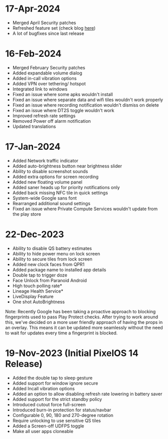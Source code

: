 # 17-Apr-2024
- Merged April Security patches
- Refreshed feature set (check blog [here](https://blog.pixelos.net/blogs/2024-04-16-April-Update))
- A lot of bugfixes since last release

# 16-Feb-2024
- Merged February Security patches
- Added expandable volume dialog
- Added in-call vibration options
- Added VPN over tethering/ hotspot
- Integrated link to windows
- Fixed an issue where some apks wouldn't install
- Fixed an issue where separate data and wifi tiles wouldn't work properly
- Fixed an issue where recording notification wouldn't dismiss on delete
- Fixed an issue where DT2S toggle wouldn't work
- Improved refresh rate settings
- Removed Power off alarm notification 
- Updated translations

# 17-Jan-2024
- Added Network traffic indicator
- Added auto-brightness button near brightness slider
- Ability to disable screenshot sounds
- Added extra options for screen recording
- Added new floating volume panel
- Added saner heads up for priority notifications only
- Added back missing NFC tile in quick settings
- System-wide Google sans font
- Rearranged additional sound settings
- Fixed an issue where Private Compute Services wouldn't update from the play store

# 22-Dec-2023
- Ability to disable QS battery estimates
- Ability to hide power menu on lock screen
- Ability to secure tiles from lock screen
- Added new clock faces from QPR1
- Added package name to installed app details
- Double tap to trigger doze
- Face Unlock from Paranoid Android
- High touch polling rate*
- Lineage Health Service*
- LiveDisplay Feature
- One shot AutoBrightness

Note: Recently Google has been taking a proactive approach to blocking fingerprints used to pass Play Protect checks. After trying to work around this, we've decided on a more user friendly approach of having the props in an overlay. This means it can be updated more seamlessly without the need to wait for updates every time a fingerprint is blocked.

# 19-Nov-2023 (Initial PixelOS 14 Release)
- Added the double tap to sleep gesture 
- Added support for window ignore secure
- Added Incall vibration options
- Added an option to allow disabling refresh rate lowering in battery saver 
- Added support for the strict standby policy
- Introduced cutout force full-screen
- Introduced burn-in protection for status/navbar
- Configurable 0, 90, 180 and 270-degree rotation 
- Require unlocking to use sensitive QS tiles 
- Added a Screen-off UDFPS toggle
- Make all user apps cloneable